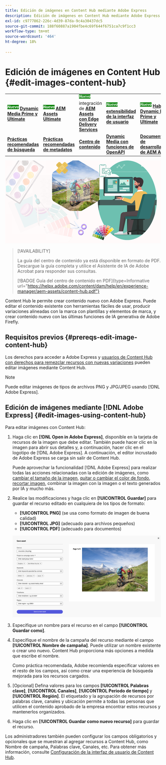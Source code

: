 ```yaml
---
title: Edición de imágenes en Content Hub mediante Adobe Express
description: Edición de imágenes en Content Hub mediante Adobe Express
exl-id: c9777862-226c-4d39-87da-9c4a30437dc5
source-git-commit: 188f60887a1904fbe4c69f644f6751ca7c9f1cc3
workflow-type: tm+mt
source-wordcount: '464'
ht-degree: 18%

---
```


# Edición de imágenes en Content Hub {#edit-images-content-hub}

<table>
    <tr>
        <td>
            <sup style= "background-color:#008000; color:#FFFFFF; font-weight:bold"><i>Nuevo</i></sup> <a href="/help/assets/dynamic-media/dm-prime-ultimate.md"><b>Dynamic Media Prime y Ultimate</b></a>
        </td>
        <td>
            <sup style= "background-color:#008000; color:#FFFFFF; font-weight:bold"><i>Nuevo</i></sup> <a href="/help/assets/assets-ultimate-overview.md"><b>AEM Assets Ultimate</b></a>
        </td>
        <td>
            <sup style= "background-color:#008000; color:#FFFFFF; font-weight:bold"><i>Nueva</i></sup> integración de <a href="/help/assets/integrate-aem-assets-edge-delivery-services.md"><b>AEM Assets con Edge Delivery Services</b></a>
        </td>
        <td>
            <sup style= "background-color:#008000; color:#FFFFFF; font-weight:bold"><i>Nueva</i></sup> <a href="/help/assets/aem-assets-view-ui-extensibility.md"><b>extensibilidad de la interfaz de usuario</b></a>
        </td>
          <td>
            <sup style= "background-color:#008000; color:#FFFFFF; font-weight:bold"><i>Nuevo</i></sup> <a href="/help/assets/dynamic-media/enable-dynamic-media-prime-and-ultimate.md"><b>Habilitar Dynamic Media Prime y Ultimate</b></a>
        </td>
    </tr>
    <tr>
        <td>
            <a href="/help/assets/search-best-practices.md"><b>Prácticas recomendadas de búsqueda</b></a>
        </td>
        <td>
            <a href="/help/assets/metadata-best-practices.md"><b>Prácticas recomendadas de metadatos</b></a>
        </td>
        <td>
            <a href="/help/assets/product-overview.md"><b>Centro de contenido</b></a>
        </td>
        <td>
            <a href="/help/assets/dynamic-media-open-apis-overview.md"><b>Dynamic Media con funciones de OpenAPI</b></a>
        </td>
        <td>
            <a href="https://developer.adobe.com/experience-cloud/experience-manager-apis/"><b>Documentación de desarrollador de AEM Assets</b></a>
        </td>
    </tr>
</table>

![Editar imágenes en Content Hub mediante Adobe Express](assets/edit-images-content-hub.png)

>[!AVAILABILITY]
>
>La guía del centro de contenido ya está disponible en formato de PDF. Descargue la guía completa y utilice el Asistente de IA de Adobe Acrobat para responder sus consultas.
>
>[!BADGE Guía del centro de contenido en PDF]{type=Informative url="https://helpx.adobe.com/content/dam/help/en/experience-manager/aem-assets/content-hub.pdf"}

Content Hub le permite crear contenido nuevo con Adobe Express. Puede editar el contenido existente con herramientas fáciles de usar, producir variaciones alineadas con la marca con plantillas y elementos de marca, y crear contenido nuevo con las últimas funciones de IA generativa de Adobe Firefly.

## Requisitos previos {#prereqs-edit-image-content-hub}

Los derechos para acceder a Adobe Express y [usuarios de Content Hub con derechos para remezclar recursos con nuevas variaciones](/help/assets/deploy-content-hub.md#onboard-content-hub-users-remix-assets) pueden editar imágenes mediante Content Hub.

>[!NOTE]
>
Puede editar imágenes de tipos de archivos PNG y JPG/JPEG usando [!DNL Adobe Express].

## Edición de imágenes mediante [!DNL Adobe Express] {#edit-images-using-content-hub}

Para editar imágenes con Content Hub:

1. Haga clic en **[!DNL Open in Adobe Express]**, disponible en la tarjeta de recursos de la imagen que debe editar. También puede hacer clic en la imagen para abrir sus detalles y, a continuación, hacer clic en el logotipo de [!DNL Adobe Express]. A continuación, el editor incrustado de Adobe Express se carga sin salir de Content Hub.

   Puede aprovechar la funcionalidad [!DNL Adobe Express] para realizar todas las acciones relacionadas con la edición de imágenes, como [cambiar el tamaño de la imagen](https://helpx.adobe.com/express/using/resize-image.html), [quitar o cambiar el color de fondo](https://helpx.adobe.com/express/using/remove-background.html), [recortar imagen](https://helpx.adobe.com/express/using/crop-image.html), combinar la imagen con la imagen o el texto generados por IA y mucho más.

1. Realice las modificaciones y haga clic en **[!UICONTROL Guardar]** para guardar el recurso editado en cualquiera de los tipos de formato:

   * **[!UICONTROL PNG]** (se usa como formato de imagen de buena calidad)
   * **[!UICONTROL JPG]** (adecuado para archivos pequeños)
   * **[!UICONTROL PDF]** (adecuado para documentos)

   ![Guardar imagen con Adobe Express](assets/adobe-express-save-as.png)

1. Especifique un nombre para el recurso en el campo **[!UICONTROL Guardar como]**.

1. Especifique el nombre de la campaña del recurso mediante el campo **[!UICONTROL Nombre de campaña]**. Puede utilizar un nombre existente o crear uno nuevo. Content Hub proporciona más opciones a medida que escribe el nombre. <!--You can define multiple Campaign names for your upload. While you are typing a name, either click anywhere else within the dialog box or press the `,` (Comma) key to register the name.-->

   Como práctica recomendada, Adobe recomienda especificar valores en el resto de los campos, así como crear una experiencia de búsqueda mejorada para los recursos cargados.

1. [Opcional] Defina valores para los campos **[!UICONTROL Palabras clave]**, **[!UICONTROL Canales]**, **[!UICONTROL Periodo de tiempo]** y **[!UICONTROL Región]**. El etiquetado y la agrupación de recursos por palabras clave, canales y ubicación permite a todas las personas que utilicen el contenido aprobado de la empresa encontrar estos recursos y mantenerlos organizados.

1. Haga clic en **[!UICONTROL Guardar como nuevo recurso]** para guardar el recurso.

Los administradores también pueden configurar los campos obligatorios y opcionales que se muestran al agregar recursos a Content Hub, como Nombre de campaña, Palabras clave, Canales, etc. Para obtener más información, consulte [Configuración de la interfaz de usuario de Content Hub](configure-content-hub-ui-options.md#configure-upload-options-content-hub).
